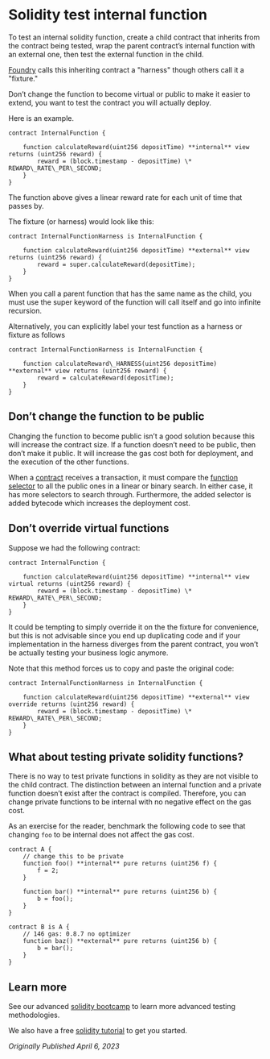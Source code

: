 # Solidity test internal function

To test an internal solidity function, create a child contract that inherits from the contract being tested, wrap the parent contract’s internal function with an external one, then test the external function in the child.

[Foundry](https://www.rareskills.io/post/foundry-testing-solidity) calls this inheriting contract a "harness" though others call it a "fixture."

Don’t change the function to become virtual or public to make it easier to extend, you want to test the contract you will actually deploy.

Here is an example.

```solidity
contract InternalFunction {

	function calculateReward(uint256 depositTime) **internal** view returns (uint256 reward) {
		reward = (block.timestamp - depositTime) \* REWARD\_RATE\_PER\_SECOND;
	}
}
```

The function above gives a linear reward rate for each unit of time that passes by.

The fixture (or harness) would look like this:

```solidity
contract InternalFunctionHarness is InternalFunction {

	function calculateReward(uint256 depositTime) **external** view returns (uint256 reward) {
		reward = super.calculateReward(depositTime);
	}
}
```

When you call a parent function that has the same name as the child, you must use the super keyword of the function will call itself and go into infinite recursion.

Alternatively, you can explicitly label your test function as a harness or fixture as follows

```solidity
contract InternalFunctionHarness is InternalFunction {

	function calculateReward\_HARNESS(uint256 depositTime) **external** view returns (uint256 reward) {
		reward = calculateReward(depositTime);
	}
}
```

## Don’t change the function to be public

Changing the function to become public isn’t a good solution because this will increase the contract size. If a function doesn’t need to be public, then don’t make it public. It will increase the gas cost both for deployment, and the execution of the other functions.

When a [contract](https://www.rareskills.io/post/smart-contract-creation-cost) receives a transaction, it must compare the [function selector](https://www.rareskills.io/post/function-selector) to all the public ones in a linear or binary search. In either case, it has more selectors to search through. Furthermore, the added selector is added bytecode which increases the deployment cost.

## Don’t override virtual functions

Suppose we had the following contract:

```solidity
contract InternalFunction {

	function calculateReward(uint256 depositTime) **internal** view virtual returns (uint256 reward) {
		reward = (block.timestamp - depositTime) \* REWARD\_RATE\_PER\_SECOND;
	}
}
```

It could be tempting to simply override it on the the fixture for convenience, but this is not advisable since you end up duplicating code and if your implementation in the harness diverges from the parent contract, you won’t be actually testing your business logic anymore.

Note that this method forces us to copy and paste the original code:

```solidity
contract InternalFunctionHarness in InternalFunction {

	function calculateReward(uint256 depositTime) **external** view override returns (uint256 reward) {
		reward = (block.timestamp - depositTime) \* REWARD\_RATE\_PER\_SECOND;
	}
}
```

## What about testing private solidity functions?

There is no way to test private functions in solidity as they are not visible to the child contract. The distinction between an internal function and a private function doesn’t exist after the contract is compiled. Therefore, you can change private functions to be internal with no negative effect on the gas cost.

As an exercise for the reader, benchmark the following code to see that changing `foo` to be internal does not affect the gas cost.

```solidity
contract A {
    // change this to be private
    function foo() **internal** pure returns (uint256 f) {
        f = 2;
    }

    function bar() **internal** pure returns (uint256 b) {
        b = foo();
    }
}

contract B is A {
    // 146 gas: 0.8.7 no optimizer
    function baz() **external** pure returns (uint256 b) {
        b = bar();
    }
}
```

## Learn more

See our advanced [solidity bootcamp](https://www.rareskills.io/solidity-bootcamp) to learn more advanced testing methodologies.

We also have a free [solidity tutorial](https://www.rareskills.io/learn-solidity) to get you started.

*Originally Published April 6, 2023*

